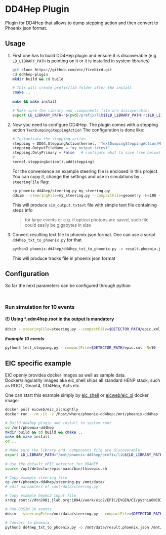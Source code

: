 # DD4Hep Plugin

Plugin for DD4Hep that allows to dump stepping action and then convert to Phoenix json format.

## Usage

1. First one has to build DD4Hep plugin and ensure it is discoverable (e.g. `LD_LIBRARY_PATH` is pointing on it
   or it is installed in system libraries)

    ```bash
    git clone https://github.com/eic/firebird.git
    cd dd4hep-plugin
    mkdir build && cd build
    
    # This will create prefix/lib folder after the install
    cmake ..
        
    make && make install
    
    # Make sure the library and .components file are discoverable:
    export LD_LIBRARY_PATH="$(pwd)/prefix/lib${LD_LIBRARY_PATH:+:$LD_LIBRARY_PATH}"
    ```

2. Now you need to configure DD4Hep. The plugin comes with a stepping action `TextDumpingSteppingAction`
   The configuration is done like:

   ```python
   # Instantiate the stepping action
   stepping = DDG4.SteppingAction(kernel, 'TextDumpingSteppingAction/MyStepper')
   stepping.OutputFileName = "my_output.txtevt"
   stepping.OnlyPrimary = False   # configure what to save (see below)
   # ... 
   kernel.steppingAction().add(stepping)
   ```

   For the convenience an example steering file is enclosed in this project.
   You can copy it, change the settings and use in simulations by `--steeringFile` flag:

   ```bash
   cp phoenix-dd4hep/steering.py my_steering.py
   ddsim --steeringFile=my_steering.py --compactFile=geometry -N=100 --outputFile=sim_output.edm4hep.root --inputFiles sim_input.hepmc   
   ```

   This will produce `sim_output.txtevt` file with simple text file containing steps info
   > for large events or e.g. if optical photons are saved, such file could easily be gigabytes in size

3. Convert resulting text file to phoenix.json format. One can use a script `dd4hep_txt_to_phoenix.py` for that

   ```bash
   python3 phoenix-dd4hep/dd4hep_txt_to_phoenix.py -o result.phoenix.json sim_output.txtevt
   ```

   This will produce tracks file in phoenix json format

## Configuration

So far the next parameters can be configured through python

```bash



```




### Run simulation for 10 events
#### (!) Using *.edm4hep.root in the output is mandatory

```bash
ddsim --steeringFile=steering.py --compactFile=$DETECTOR_PATH/epic.xml -N=100 --outputFile=sim_output.edm4hep.root --inputFiles sim_input.hepmc
```

***Example 10 events***

```bash
python3 test_stepping.py --compactFile=$DETECTOR_PATH/epic.xml -N=10 --outputFile=sim_output.edm4hep.root --inputFiles /mnt/d/data/firebird/pythia8CCDIS_18x275_minQ2-100_beamEffects_xAngle-0.025_hiDiv_1.hepmc
```

## EIC specific example

EIC openly provides docker images as well as sample data. Docker/singularity images aka eic_shell
ships all standard HENP stack, such as ROOT, Geant4, DD4Hep, Acts etc.

One can start this example simply by [eic_shell](https://eic.github.io/tutorial-setting-up-environment/index.html) or
[eicweb/eic_xl](https://hub.docker.com/r/eicweb/eic_xl/tags) docker image:

```bash
docker pull eicweb/eic_xl:nightly
docker run --rm -it -v /host/where/phoenix-dd4hep:/mnt/phoenix-dd4hep -v /host/place/with/data:/mnt/data eicweb/eic_xl:nightly
```

```bash
# Build dd4hep plugin and install to system root
cd /mnt/phoenix-dd4hep
mkdir build && cd build && cmake ..
make && make install 
cd ..

# Make sure the library and .components file are discoverable:
export LD_LIBRARY_PATH="/mnt/phoenix-dd4hep/prefix/lib${LD_LIBRARY_PATH:+:$LD_LIBRARY_PATH}"
    
# Use the default ePIC detector for DD4HEP
source /opt/detector/epic-main/bin/thisepic.sh

# Copy example steering file
cp /mnt/phoenix-dd4hep/steering.py /mnt/data/
# edit parameters of /mnt/data/steering.py

# Copy example hepmc3 input file
xrdcp root://dtn2001.jlab.org:1094//work/eic2/EPIC/EVGEN/CI/pythia8NCDIS_5x41_minQ2=1_beamEffects_xAngle=-0.025_hiDiv_1_20ev.hepmc3.tree.root /mnt/data/test.hepmc3.tree.root

# Run DDSIM 10 events
ddsim --steeringFile=/mnt/data/steering.py --compactFile=$DETECTOR_PATH/epic.xml -N=10 --outputFile=/mnt/data/sim_output.edm4hep.root --inputFiles /mnt/data/test.hepmc3.tree.root

# Convert to phoenix
python3 dd4hep_txt_to_phoenix.py -o /mnt/data/result.phoenix.json /mnt/data/sim_output.evt.txt
```

